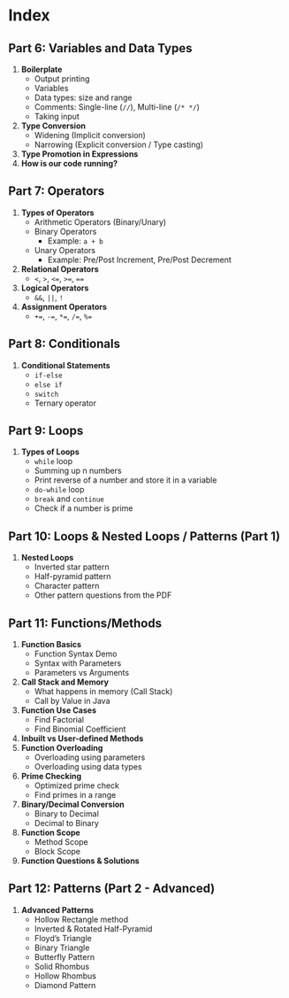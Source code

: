 # **Index**

## **Part 6: Variables and Data Types**
1. **Boilerplate**
   - Output printing
   - Variables
   - Data types: size and range
   - Comments: Single-line (`//`), Multi-line (`/* */`)
   - Taking input
2. **Type Conversion**
   - Widening (Implicit conversion)
   - Narrowing (Explicit conversion / Type casting)
3. **Type Promotion in Expressions**
4. **How is our code running?**

## **Part 7: Operators**
1. **Types of Operators**
   - Arithmetic Operators (Binary/Unary)
   - Binary Operators
     - Example: `a + b`
   - Unary Operators
     - Example: Pre/Post Increment, Pre/Post Decrement
2. **Relational Operators**
   - `<`, `>`, `<=`, `>=`, `==`
3. **Logical Operators**
   - `&&`, `||`, `!`
4. **Assignment Operators**
   - `+=`, `-=`, `*=`, `/=`, `%=`

## **Part 8: Conditionals**
1. **Conditional Statements**
   - `if-else`
   - `else if`
   - `switch`
   - Ternary operator

## **Part 9: Loops**
1. **Types of Loops**
   - `while` loop
   - Summing up n numbers
   - Print reverse of a number and store it in a variable
   - `do-while` loop
   - `break` and `continue`
   - Check if a number is prime

## **Part 10: Loops & Nested Loops / Patterns (Part 1)**
1. **Nested Loops**
   - Inverted star pattern
   - Half-pyramid pattern
   - Character pattern
   - Other pattern questions from the PDF

## **Part 11: Functions/Methods**
1. **Function Basics**
   - Function Syntax Demo
   - Syntax with Parameters
   - Parameters vs Arguments
2. **Call Stack and Memory**
   - What happens in memory (Call Stack)
   - Call by Value in Java
3. **Function Use Cases**
   - Find Factorial
   - Find Binomial Coefficient
4. **Inbuilt vs User-defined Methods**
5. **Function Overloading**
   - Overloading using parameters
   - Overloading using data types
6. **Prime Checking**
   - Optimized prime check
   - Find primes in a range
7. **Binary/Decimal Conversion**
   - Binary to Decimal
   - Decimal to Binary
8. **Function Scope**
   - Method Scope
   - Block Scope
9. **Function Questions & Solutions**

## **Part 12: Patterns (Part 2 - Advanced)**
1. **Advanced Patterns**
   - Hollow Rectangle method
   - Inverted & Rotated Half-Pyramid
   - Floyd’s Triangle
   - Binary Triangle
   - Butterfly Pattern
   - Solid Rhombus
   - Hollow Rhombus
   - Diamond Pattern
